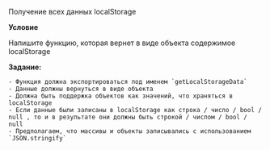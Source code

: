 Получение всех данных localStorage

**Условие**

Напишите функцию, которая вернет в виде объекта содержимое localStorage

**Задание:**

    - Функция должна экспортироваться под именем `getLocalStorageData`
    - Данные должны вернуться в виде объекта
    - Должна быть поддержка объектов как значений, что храняться в localStorage
    - Если данные были записаны в localStorage как строка / число / bool / null , то и в результате они должны быть строкой / числом / bool / null
    - Предполагаем, что массивы и объекты записывались с использованием `JSON.stringify`
